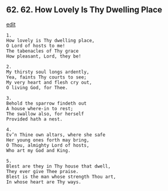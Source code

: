 
## 62.  62. How Lovely Is Thy Dwelling Place
[edit](https://docs.google.com/document/d/1FSRpMoWYlcwWmTWqMsPa5rNH5H6gIhQn/edit?mode=html)






    1.
    How lovely is Thy dwelling place,
    O Lord of hosts to me!
    The tabenacles of Thy grace
    How pleasant, Lord, they be!

    2.
    My thirsty soul longs ardently,
    Yea, faints Thy courts to see;
    My very heart and flesh cry out,
    O living God, for Thee.

    3.
    Behold the sparrow findeth out
    A house where-in to rest;
    The swallow also, for herself
    Provided hath a nest.

    4.
    Ev’n Thine own altars, where she safe
    Her young ones forth may bring,
    O Thou, almighty Lord of hosts,
    Who art my God and King.

    5.
    Blest are they in Thy house that dwell,
    They ever give Thee praise.
    Blest is the man whose strength Thou art,
    In whose heart are Thy ways.
